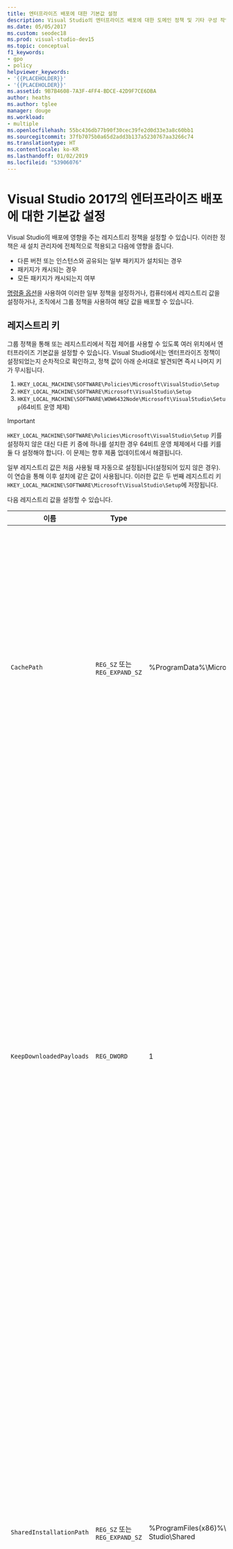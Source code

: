 ```yaml
---
title: 엔터프라이즈 배포에 대한 기본값 설정
description: Visual Studio의 엔터프라이즈 배포에 대한 도메인 정책 및 기타 구성 작업에 대해 알아봅니다.
ms.date: 05/05/2017
ms.custom: seodec18
ms.prod: visual-studio-dev15
ms.topic: conceptual
f1_keywords:
- gpo
- policy
helpviewer_keywords:
- '{{PLACEHOLDER}}'
- '{{PLACEHOLDER}}'
ms.assetid: 9B7B4608-7A3F-4FF4-BDCE-42D9F7CE6DBA
author: heaths
ms.author: tglee
manager: douge
ms.workload:
- multiple
ms.openlocfilehash: 55bc436db77b90f30cec39fe2d0d33e3a8c60bb1
ms.sourcegitcommit: 37fb7075b0a65d2add3b137a5230767aa3266c74
ms.translationtype: HT
ms.contentlocale: ko-KR
ms.lasthandoff: 01/02/2019
ms.locfileid: "53906076"
---
```

# <a name="set-defaults-for-enterprise-deployments-of-visual-studio-2017"></a>Visual Studio 2017의 엔터프라이즈 배포에 대한 기본값 설정

Visual Studio의 배포에 영향을 주는 레지스트리 정책을 설정할 수 있습니다. 이러한 정책은 새 설치 관리자에 전체적으로 적용되고 다음에 영향을 줍니다.

- 다른 버전 또는 인스턴스와 공유되는 일부 패키지가 설치되는 경우
- 패키지가 캐시되는 경우
- 모든 패키지가 캐시되는지 여부

[명령줄 옵션](use-command-line-parameters-to-install-visual-studio.md)을 사용하여 이러한 일부 정책을 설정하거나, 컴퓨터에서 레지스트리 값을 설정하거나, 조직에서 그룹 정책을 사용하여 해당 값을 배포할 수 있습니다.

## <a name="registry-keys"></a>레지스트리 키

그룹 정책을 통해 또는 레지스트리에서 직접 제어를 사용할 수 있도록 여러 위치에서 엔터프라이즈 기본값을 설정할 수 있습니다. Visual Studio에서는 엔터프라이즈 정책이 설정되었는지 순차적으로 확인하고, 정책 값이 아래 순서대로 발견되면 즉시 나머지 키가 무시됩니다.

1. `HKEY_LOCAL_MACHINE\SOFTWARE\Policies\Microsoft\VisualStudio\Setup`
2. `HKEY_LOCAL_MACHINE\SOFTWARE\Microsoft\VisualStudio\Setup`
3. `HKEY_LOCAL_MACHINE\SOFTWARE\WOW6432Node\Microsoft\VisualStudio\Setup`(64비트 운영 체제)

> [!IMPORTANT]
> `HKEY_LOCAL_MACHINE\SOFTWARE\Policies\Microsoft\VisualStudio\Setup` 키를 설정하지 않은 대신 다른 키 중에 하나를 설치한 경우 64비트 운영 체제에서 다를 키를 둘 다 설정해야 합니다. 이 문제는 향후 제품 업데이트에서 해결됩니다.

일부 레지스트리 값은 처음 사용될 때 자동으로 설정됩니다(설정되어 있지 않은 경우). 이 연습을 통해 이후 설치에 같은 값이 사용됩니다. 이러한 값은 두 번째 레지스트리 키 `HKEY_LOCAL_MACHINE\SOFTWARE\Microsoft\VisualStudio\Setup`에 저장됩니다.

다음 레지스트리 값을 설정할 수 있습니다.

| **이름** | **Type** | **기본** | **설명** |
| -------- | -------- | ----------- | --------------- |
| `CachePath` | `REG_SZ` 또는 `REG_EXPAND_SZ` | %ProgramData%\Microsoft\VisualStudio\Packages | 패키지가 매니페스트되고 필요한 경우 페이로드가 저장되는 디렉터리입니다. 자세한 내용은 [패키지 캐시를 사용하지 않도록 설정 또는 이동](disable-or-move-the-package-cache.md)하는 방법을 참조하세요. |
| `KeepDownloadedPayloads` | `REG_DWORD` | 1 | 설치된 후에도 패키지 페이로드를 유지합니다. 언제든지 값을 변경할 수 있습니다. 정책을 사용하지 않도록 설정하면 복구하거나 수정하는 인스턴스에 대한 캐시된 패키지 페이로드가 모두 제거됩니다. 자세한 내용은 [패키지 캐시를 사용하지 않도록 설정 또는 이동](disable-or-move-the-package-cache.md)하는 방법을 참조하세요. |
| `SharedInstallationPath` | `REG_SZ` 또는 `REG_EXPAND_SZ` | %ProgramFiles(x86)%\Microsoft Visual Studio\Shared | 여러 버전의 Visual Studio 인스턴스에 걸쳐 공유되는 일부 패키지가 설치되는 디렉터리입니다. 언제든지 값을 변경할 수 있지만 이러한 변경은 이후 설치에만 영향을 줍니다. 이전 위치에 이미 설치된 모든 제품은 이동되지 않으며 제대로 작동하지 않을 수 있습니다. |

> [!IMPORTANT]
> 설치한 후 `CachePath` 레지스트리 정책을 변경할 경우 기존 패키지 캐시를 새 위치로 이동하고 `SYSTEM` 및 `Administrators`에 모든 권한을 부여하고 `Everyone`에 읽기 권한을 부여하여 해당 캐시가 보호되도록 해야 합니다.
> 기존 캐시를 이동하거나 보호하지 못하면 이후 설치에 관련된 문제가 발생할 수 있습니다.

[!INCLUDE[install_get_support_md](includes/install_get_support_md.md)]

## <a name="see-also"></a>참고 항목

 * [Visual Studio 설치](install-visual-studio.md)
 * [패키지 캐시를 사용하지 않도록 설정 또는 이동](disable-or-move-the-package-cache.md)
 * [명령줄 매개 변수를 사용하여 Visual Studio 설치](use-command-line-parameters-to-install-visual-studio.md)
